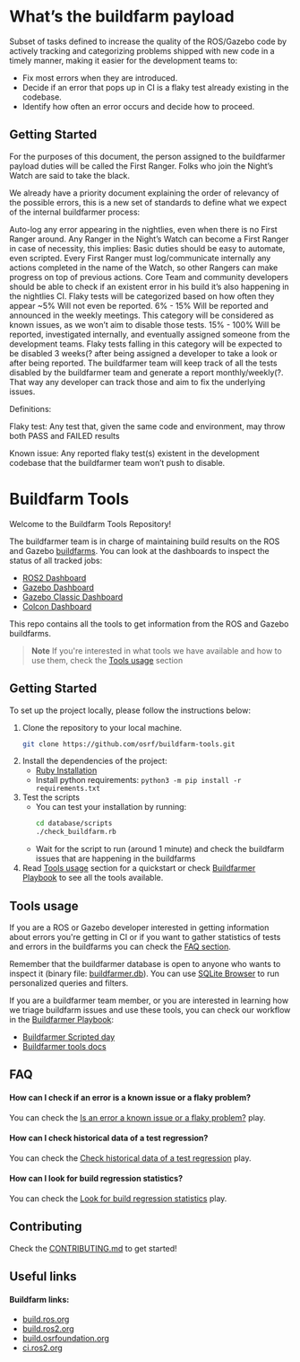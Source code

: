 # What’s the buildfarm payload
Subset of tasks defined to increase the quality of the ROS/Gazebo code by actively tracking and categorizing problems shipped with new code in a timely manner, making it easier for the development teams to:
* Fix most errors when they are introduced.
* Decide if an error that pops up in CI is a flaky test already existing in the codebase.
* Identify how often an error occurs and decide how to proceed.


## Getting Started









For the purposes of this document, the person assigned to the buildfarmer payload duties will be called the First Ranger. Folks who join the Night’s Watch are said to take the black.

We already have a priority document explaining the order of relevancy of the possible errors, this is a new set of standards to define what we expect of the internal buildfarmer process:

Auto-log any error appearing in the nightlies, even when there is no First Ranger around.
Any Ranger in the Night’s Watch can become a First Ranger in case of necessity, this implies:
Basic duties should be easy to automate, even scripted.
Every First Ranger must log/communicate internally any actions completed in the name of the Watch, so other Rangers can make progress on top of previous actions.
Core Team and community developers should be able to check if an existent error in his build it’s also happening in the nightlies CI.
Flaky tests will be categorized based on how often they appear
~5% Will not even be reported.
6% - 15% Will be reported and announced in the weekly meetings. This category will be considered as known issues, as we won’t aim to disable those tests.
15% - 100% Will be reported, investigated internally, and eventually assigned someone from the development teams. Flaky tests falling in this category will be expected to be disabled 3 weeks(? after being assigned a developer to take a look or after being reported.
The buildfarmer team will keep track of all the tests disabled by the buildfarmer team and generate a report monthly/weekly(?. That way any developer can track those and aim to fix the underlying issues.


Definitions:

Flaky test: Any test that, given the same code and environment, may throw both PASS and FAILED results

Known issue: Any reported flaky test(s) existent in the development codebase that the buildfarmer team won’t push to disable.















# Buildfarm Tools

Welcome to the Buildfarm Tools Repository!

The buildfarmer team is in charge of maintaining build results on the ROS and Gazebo [buildfarms](#buildfarm-links).
You can look at the dashboards to inspect the status of all tracked jobs:
* [ROS2  Dashboard](./ROS2.md)
* [Gazebo Dashboard](./Gazebo.md)
* [Gazebo Classic Dashboard](./GazeboClassic.md)
* [Colcon Dashboard](./Colcon.md)

This repo contains all the tools to get information from the ROS and Gazebo buildfarms.

> **Note**
> If you're interested in what tools we have available and how to use them, check the [Tools usage](#tools-usage) section

## Getting Started

To set up the project locally, please follow the instructions below:

1. Clone the repository to your local machine.
    ```bash
    git clone https://github.com/osrf/buildfarm-tools.git
    ```
2. Install the dependencies of the project:
    * [Ruby Installation](https://www.ruby-lang.org/en/documentation/installation/)
    * Install python requirements: `python3 -m pip install -r requirements.txt`
3. Test the scripts
    * You can test your installation by running:
        ```bash
        cd database/scripts
        ./check_buildfarm.rb
        ```
    * Wait for the script to run (around 1 minute) and check the buildfarm issues that are happening in the buildfarms
4. Read [Tools usage](#tools-usage) section for a quickstart or check [Buildfarmer Playbook](./playbook/buildfarmer/README.md) to see all the tools available.

## Tools usage

If you are a ROS or Gazebo developer interested in getting information about errors you're getting in CI or if you want to gather statistics of tests and errors in the buildfarms you can check the [FAQ section](#faq).

Remember that the buildfarmer database is open to anyone who wants to inspect it (binary file: [buildfarmer.db](./database/buildfarmer.db)).
You can use [SQLite Browser](https://sqlitebrowser.org/) to run personalized queries and filters.

If you are a buildfarmer team member, or you are interested in learning how we triage buildfarm issues and use these tools,
you can check our workflow in the [Buildfarmer Playbook](./playbook/buildfarmer/README.md):
* [Buildfarmer Scripted day](./playbook/buildfarmer/scripted_buildfarm_day.md)
* [Buildfarmer tools docs](./playbook/buildfarmer/buildfarmer_triage_tools.md)

## FAQ

#### How can I check if an error is a known issue or a flaky problem?

You can check the [Is an error a known issue or a flaky problem?](./playbook/is-an-error-a-known-issue-or-a-flaky-problem.md) play.

#### How can I check historical data of a test regression?

You can check the [Check historical data of a test regression](./playbook/check-historical-data-of-a-test-regression.md) play.

#### How can I look for build regression statistics?

You can check the [Look for build regression statistics](./playbook/look-for-build-regression-statistics.md) play.

## Contributing

Check the [CONTRIBUTING.md](./CONTRIBUTING.md) to get started!

## Useful links

#### Buildfarm links:

* [build.ros.org](https://build.ros.org/)
* [build.ros2.org](https://build.ros2.org/)
* [build.osrfoundation.org](https://build.osrfoundation.org/)
* [ci.ros2.org](https://ci.ros2.org/)
